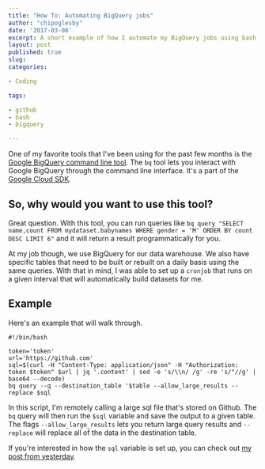 ```yaml
---
title: "How To: Automating BigQuery jobs"
author: "chipoglesby"
date: '2017-03-08'
excerpt: A short example of how I automate my BigQuery jobs using bash.
layout: post
published: true
slug:
categories:

- Coding

tags:

- github
- bash
- bigquery

---
```


One of my favorite tools that I've been using for the past few months is the 
[Google BigQuery command line tool](https://cloud.google.com/bigquery/bq-command-line-tool).
The `bq` tool lets you interact with Google BigQuery through the command line interface. It's a part of the 
[Google Cloud SDK](https://cloud.google.com/sdk/gcloud/reference/). 

## So, why would you want to use this tool? 

Great question. With this tool, you can run queries like
`bq query "SELECT name,count FROM mydataset.babynames WHERE gender = 'M' ORDER BY count DESC LIMIT 6"`
and it will return a result programmatically for you.

At my job though, we use BigQuery for our data warehouse. We also have specific tables that need to be built
or rebuilt on a daily basis using the same queries. With that in mind, I was able to set up a `cronjob` that runs
on a given interval that will automatically build datasets for me.

## Example
Here's an example that will walk through.

```
#!/bin/bash

token='token'
url='https://github.com'
sql=$(curl -H "Content-Type: application/json" -H "Authorization: token $token" $url | jq '.content' | sed -e 's/\\n/ /g' -re 's/"//g' | base64 --decode)
bq query --q --destination_table '$table --allow_large_results --replace $sql
```

In this script, I'm remotely calling a large sql file that's stored on Github.
The `bq` query will then run the `$sql` variable and save the output to a given table.
The flags `--allow_large_results` lets you return large query results and
`--replace` will replace all of the data in the destination table.

If you're interested in how the `sql` variable is set up, you can check out
[my post from yesterday](http://www.chipoglesby.com/2017/03/github-and-bash/).
